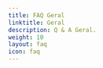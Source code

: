 ```yaml
---
title: FAQ Geral
linktitle: Geral
description: Q & A Geral.
weight: 10
layout: faq
icon: faq
---
```

